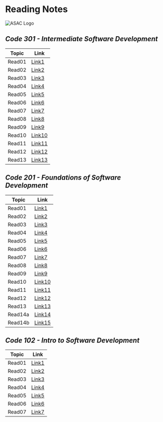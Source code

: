 # Reading Notes

![ASAC Logo](https://refugee-educationfund.org/wp-content/uploads/2020/06/LTUC-Logo-EN-rezised.png)

## *Code 301 - Intermediate Software Development*

Topic | Link
------------ | -------------
Read01 | [Link1](https://mohammadal-khatib.github.io/Reading-Notes/read01-301)
Read02 | [Link2](https://mohammadal-khatib.github.io/Reading-Notes/read02-301)
Read03 | [Link3](https://mohammadal-khatib.github.io/Reading-Notes/read03-301)
Read04 | [Link4](https://mohammadal-khatib.github.io/Reading-Notes/read04-301)
Read05 | [Link5](https://mohammadal-khatib.github.io/Reading-Notes/read05-301)
Read06 | [Link6](https://mohammadal-khatib.github.io/Reading-Notes/read06-301)
Read07 | [Link7](https://mohammadal-khatib.github.io/Reading-Notes/read07-301)
Read08 | [Link8](https://mohammadal-khatib.github.io/Reading-Notes/read08-301)
Read09 | [Link9](https://mohammadal-khatib.github.io/Reading-Notes/read09-301)
Read10 | [Link10](https://mohammadal-khatib.github.io/Reading-Notes/read10-301)
Read11 | [Link11](https://mohammadal-khatib.github.io/Reading-Notes/read11-301)
Read12 | [Link12](https://mohammadal-khatib.github.io/Reading-Notes/read12-301)
Read13 | [Link13](https://mohammadal-khatib.github.io/Reading-Notes/read13-301)

## *Code 201 - Foundations of Software Development*

Topic | Link
------------ | -------------
Read01 | [Link1](https://mohammadal-khatib.github.io/Reading-Notes/class01)
Read02 | [Link2](https://mohammadal-khatib.github.io/Reading-Notes/class02)
Read03 | [Link3](https://mohammadal-khatib.github.io/Reading-Notes/class03)
Read04 | [Link4](https://mohammadal-khatib.github.io/Reading-Notes/class04)
Read05 | [Link5](https://mohammadal-khatib.github.io/Reading-Notes/class05)
Read06 | [Link6](https://mohammadal-khatib.github.io/Reading-Notes/class06)
Read07 | [Link7](https://mohammadal-khatib.github.io/Reading-Notes/class07)
Read08 | [Link8](https://mohammadal-khatib.github.io/Reading-Notes/class08)
Read09 | [Link9](https://mohammadal-khatib.github.io/Reading-Notes/class09)
Read10 | [Link10](https://mohammadal-khatib.github.io/Reading-Notes/class10)
Read11 | [Link11](https://mohammadal-khatib.github.io/Reading-Notes/class11)
Read12 | [Link12](https://mohammadal-khatib.github.io/Reading-Notes/class12)
Read13 | [Link13](https://mohammadal-khatib.github.io/Reading-Notes/class13)
Read14a | [Link14](https://mohammadal-khatib.github.io/Reading-Notes/class-14a)
Read14b | [Link15](https://mohammadal-khatib.github.io/Reading-Notes/class-14b)

## *Code 102 - Intro to Software Development*

Topic | Link
------------ | -------------
Read01 | [Link1]( https://mohammadal-khatib.github.io/Reading-Notes/read01)
Read02 | [Link2]( https://mohammadal-khatib.github.io/Reading-Notes/Growth)
Read03 | [Link3]( https://mohammadal-khatib.github.io/Reading-Notes/Read03)
Read04 | [Link4]( https://mohammadal-khatib.github.io/Reading-Notes/Read04)
Read05 | [Link5]( https://mohammadal-khatib.github.io/Reading-Notes/Read05)
Read06 | [Link6]( https://mohammadal-khatib.github.io/Reading-Notes/Read06)
Read07 | [Link7]( https://mohammadal-khatib.github.io/Reading-Notes/Read07)
